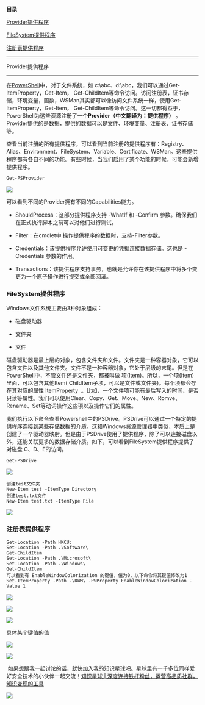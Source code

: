 **目录**

[Provider提供程序](#t0 "Provider提供程序")

[FileSystem提供程序](#t1 "FileSystem提供程序")

[注册表提供程序](#t2 "注册表提供程序")

* * *

Provider提供程序
------------

在[PowerShell](https://so.csdn.net/so/search?q=PowerShell&spm=1001.2101.3001.7020)中，对于文件系统，如 c:\\abc、d:\\abc，我们可以通过Get-ItemProperty，Get-Item， Get-ChildItem等命令访问。访问注册表，证书存储，环境变量，函数，WSMan其实都可以像访问文件系统一样，使用Get-ItemProperty，Get-Item， Get-ChildItem等命令访问。这一切都得益于，PowerShell为这些资源注册了一个**Provider（中文翻译为：提供程序）** 。Provider提供的是数据，提供的数据可以是文件、[环境变量](https://so.csdn.net/so/search?q=%E7%8E%AF%E5%A2%83%E5%8F%98%E9%87%8F&spm=1001.2101.3001.7020)、注册表、证书存储等。

查看当前注册的所有提供程序，可以看到当前注册的提供程序有：Registry、Alias、Environment、FileSystem、Variable、Certificate、WSMan。这些提供程序都有各自不同的功能。有些时候，当我们启用了某个功能的时候，可能会新增提供程序。

```
Get-PSProvider
```


![](https://img-blog.csdnimg.cn/20210107095558498.png?x-oss-process=image/watermark,type_ZmFuZ3poZW5naGVpdGk,shadow_10,text_aHR0cHM6Ly9ibG9nLmNzZG4ubmV0L3FxXzM2MTE5MTky,size_16,color_FFFFFF,t_70)

可以看到不同的Provider拥有不同的Capabilities能力。

*   ShouldProcess：这部分提供程序支持 -WhatIf 和 -Confirm 参数。确保我们在正式执行脚本之前可以对他们进行测试。
*   Filter：在cmdlet中 操作提供程序的数据时，支持-Filter参数。
*   Credentials：该提供程序允许使用可变更的凭据连接数据存储。这也是 -Credentials 参数的作用。
*   Transactions：该提供程序支持事务，也就是允许你在该提供程序中将多个变更为一个原子操作进行提交或全部回滚。

### FileSystem提供程序

Windows文件系统主要由3种对象组成：

*   磁盘驱动器
*   文件夹
*   文件

磁盘驱动器是最上层的对象，包含文件夹和文件。文件夹是一种容器对象，它可以包含文件以及其他文件夹。文件不是一种容器对象，它处于层级的末尾。但是在PowerShell中，不管文件还是文件夹，都被叫做 项(Item)。所以，一个项(Item)里面，可以包含其他Item( ChildItem子项，可以是文件或文件夹)。每个项都会存在其对应的属性 ItemProperty  。比如，一个文件项可能有最后写入的时间、是否只读等属性。我们可以使用Clear、Copy、Get、Move、New、Romve、Rename、Set等动词操作这些项以及操作它们的属性。

我们执行以下命令查看Powershell中的PSDrive。PSDrive可以通过一个特定的提供程序连接到某些存储数据的介质。这和Windows资源管理器中类似，本质上是创建了一个驱动器映射。但是由于PSDrive使用了提供程序，除了可以连接磁盘以外，还能关联更多的数据存储介质。如下，可以看到FileSystem提供程序提供了对磁盘 C、D、E的访问。

```
Get-PSDrive
```


![](https://img-blog.csdnimg.cn/2021010709501181.png?x-oss-process=image/watermark,type_ZmFuZ3poZW5naGVpdGk,shadow_10,text_aHR0cHM6Ly9ibG9nLmNzZG4ubmV0L3FxXzM2MTE5MTky,size_16,color_FFFFFF,t_70)

```
创建test文件夹      
New-Item test -ItemType Directory      
创建test.txt文件      
New-Item test.txt -ItemType File
```


![](https://img-blog.csdnimg.cn/20210108104739583.png?x-oss-process=image/watermark,type_ZmFuZ3poZW5naGVpdGk,shadow_10,text_aHR0cHM6Ly9ibG9nLmNzZG4ubmV0L3FxXzM2MTE5MTky,size_16,color_FFFFFF,t_70)

### 注册表提供程序

```
Set-Location -Path HKCU:      
Set-Location -Path .\Software\      
Get-ChildItem      
Set-Location -Path .\Microsoft\      
Set-Location -Path .\Windows\      
Get-ChildItem      
可以看到有 EnableWindowColorization 的键值，值为0，以下命令将其键值修改为1      
Set-ItemProperty -Path .\DWM\ -PSProperty EnableWindowColorization -Value 1
```


![](https://img-blog.csdnimg.cn/2021010810035764.png)

![](https://img-blog.csdnimg.cn/20210108100253169.png?x-oss-process=image/watermark,type_ZmFuZ3poZW5naGVpdGk,shadow_10,text_aHR0cHM6Ly9ibG9nLmNzZG4ubmV0L3FxXzM2MTE5MTky,size_16,color_FFFFFF,t_70)

![](https://img-blog.csdnimg.cn/20210108103339174.png?x-oss-process=image/watermark,type_ZmFuZ3poZW5naGVpdGk,shadow_10,text_aHR0cHM6Ly9ibG9nLmNzZG4ubmV0L3FxXzM2MTE5MTky,size_16,color_FFFFFF,t_70)

具体某个键值的值

![](https://img-blog.csdnimg.cn/20210108103704146.png?x-oss-process=image/watermark,type_ZmFuZ3poZW5naGVpdGk,shadow_10,text_aHR0cHM6Ly9ibG9nLmNzZG4ubmV0L3FxXzM2MTE5MTky,size_16,color_FFFFFF,t_70)

![](https://img-blog.csdnimg.cn/2021010810353860.png?x-oss-process=image/watermark,type_ZmFuZ3poZW5naGVpdGk,shadow_10,text_aHR0cHM6Ly9ibG9nLmNzZG4ubmV0L3FxXzM2MTE5MTky,size_16,color_FFFFFF,t_70)

 如果想跟我一起讨论的话，就快加入我的知识星球吧。星球里有一千多位同样爱好安全技术的小伙伴一起交流！[知识星球 | 深度连接铁杆粉丝，运营高品质社群，知识变现的工具](https://wx.zsxq.com/dweb2/index/group/88514121251242 "知识星球 | 深度连接铁杆粉丝，运营高品质社群，知识变现的工具")

![](https://img-blog.csdnimg.cn/1219ed79e9ed449d85d27b732cda5ea6.jpg)